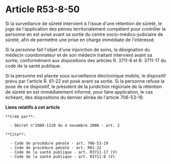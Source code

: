 # Article R53-8-50

Si la surveillance de sûreté intervient à l'issue d'une rétention de sûreté, le juge de l'application des peines
territorialement compétent pour contrôler la personne en est avisé avant sa sortie du centre socio-médico-judiciaire de
sûreté, afin de permettre une prise en charge immédiate de l'intéressé. 

Si la personne fait l'objet d'une injonction de soins, la désignation du médecin coordonnateur et de son médecin traitant
intervient avant sa sortie, conformément aux dispositions des articles R. 3711-8 et R. 3711-17 du code de la santé publique. 

Si la personne est placée sous surveillance électronique mobile, le dispositif prévu par l'article R. 61-22 est posé avant sa
sortie. Si la personne refuse la pose de ce dispositif, le président de la juridiction régionale de la rétention de sûreté en
est immédiatement informé, pour faire application, le cas échéant, des dispositions du dernier alinéa de l'article 706-53-19.

**Liens relatifs à cet article**

	**Créé par**:

	  - Décret n°2008-1129 du 4 novembre 2008 - art. 2

	**Cite**:

	  - Code de procédure pénale - art. 706-53-19
	  - Code de procédure pénale - art. R61-22
	  - Code de la santé publique - art. R3711-17 (V)
	  - Code de la santé publique - art. R3711-8 (V)
